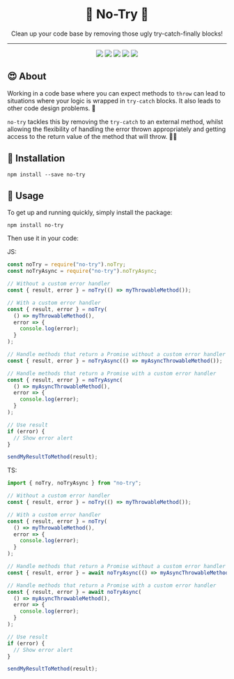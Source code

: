 <h1 align="center">🚀 No-Try 🚀</h1>
<p align="center">Clean up your code base by removing those ugly try-catch-finally blocks!</p>  

---

<p align="center">
  <a href="https://www.npmjs.com/package/no-try"><img src="https://img.shields.io/badge/npm-no--try-brightgreen.svg" /></a>
  <a href="https://www.npmjs.com/package/no-try"><img src="https://img.shields.io/npm/v/no-try.svg" /></a>
  <a href="https://www.npmjs.com/package/no-try"><img src="https://img.shields.io/npm/dt/no-try.svg" /></a>
  <a href="https://www.npmjs.com/package/no-try"><img src="https://img.shields.io/travis/coly010/notry.svg" /></a>
  <a href="https://www.npmjs.com/package/no-try"><img src="https://img.shields.io/npm/l/no-try.svg" /></a>
</p>

## 😍 About

Working in a code base where you can expect methods to `throw` can lead to situations where your logic is wrapped in `try-catch` blocks. It also leads to other code design problems. 🤢

`no-try` tackles this by removing the `try-catch` to an external method, whilst allowing the flexibility of handling the error thrown appropriately and getting access to the return value of the method that will throw. 🤘🤘

## 🔧 Installation

`npm install --save no-try`

## 🎸 Usage

To get up and running quickly, simply install the package:

`npm install no-try`

Then use it in your code:

JS:

```js
const noTry = require("no-try").noTry;
const noTryAsync = require("no-try").noTryAsync;

// Without a custom error handler
const { result, error } = noTry(() => myThrowableMethod());

// With a custom error handler
const { result, error } = noTry(
  () => myThrowableMethod(),
  error => {
    console.log(error);
  }
);

// Handle methods that return a Promise without a custom error handler
const { result, error } = noTryAsync(() => myAsyncThrowableMethod());

// Handle methods that return a Promise with a custom error handler
const { result, error } = noTryAsync(
  () => myAsyncThrowableMethod(),
  error => {
    console.log(error);
  }
);

// Use result
if (error) {
  // Show error alert
}

sendMyResultToMethod(result);
```

TS:

```ts
import { noTry, noTryAsync } from "no-try";

// Without a custom error handler
const { result, error } = noTry(() => myThrowableMethod());

// With a custom error handler
const { result, error } = noTry(
  () => myThrowableMethod(),
  error => {
    console.log(error);
  }
);

// Handle methods that return a Promise without a custom error handler
const { result, error } = await noTryAsync(() => myAsyncThrowableMethod());

// Handle methods that return a Promise with a custom error handler
const { result, error } = await noTryAsync(
  () => myAsyncThrowableMethod(),
  error => {
    console.log(error);
  }
);

// Use result
if (error) {
  // Show error alert
}

sendMyResultToMethod(result);
```
